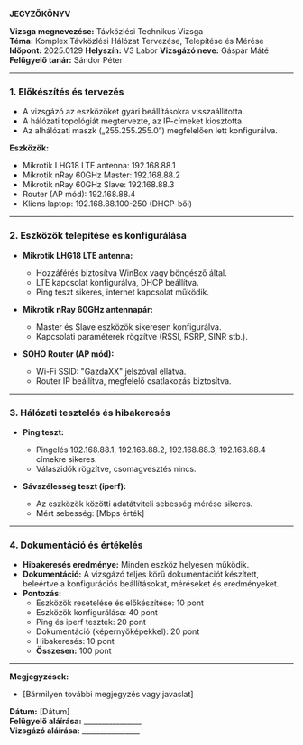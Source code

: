 **JEGYZŐKÖNYV**

**Vizsga megnevezése:** Távközlési Technikus Vizsga  
**Téma:** Komplex Távközlési Hálózat Tervezése, Telepítése és Mérése  
**Időpont:** 2025.0129 
**Helyszín:** V3 Labor
**Vizsgázó neve:** Gáspár Máté
**Felügyelő tanár:** Sándor Péter 

---

### **1. Előkészítés és tervezés**

- A vizsgázó az eszközöket gyári beállításokra visszaállította.
- A hálózati topológiát megtervezte, az IP-címeket kiosztotta.
- Az alhálózati maszk („255.255.255.0”) megfelelően lett konfigurálva.

**Eszközök:**
- Mikrotik LHG18 LTE antenna: 192.168.88.1
- Mikrotik nRay 60GHz Master: 192.168.88.2
- Mikrotik nRay 60GHz Slave: 192.168.88.3
- Router (AP mód): 192.168.88.4
- Kliens laptop: 192.168.88.100-250 (DHCP-ből)

---

### **2. Eszközök telepítése és konfigurálása**

- **Mikrotik LHG18 LTE antenna:**
  - Hozzáférés biztosítva WinBox vagy böngésző által.
  - LTE kapcsolat konfigurálva, DHCP beállítva.
  - Ping teszt sikeres, internet kapcsolat működik.

- **Mikrotik nRay 60GHz antennapár:**
  - Master és Slave eszközök sikeresen konfigurálva.
  - Kapcsolati paraméterek rögzítve (RSSI, RSRP, SINR stb.).

- **SOHO Router (AP mód):**
  - Wi-Fi SSID: "GazdaXX" jelszóval ellátva.
  - Router IP beállítva, megfelelő csatlakozás biztosítva.

---

### **3. Hálózati tesztelés és hibakeresés**

- **Ping teszt:**
  - Pingelés 192.168.88.1, 192.168.88.2, 192.168.88.3, 192.168.88.4 címekre sikeres.
  - Válaszidők rögzítve, csomagvesztés nincs.

- **Sávszélesség teszt (iperf):**
  - Az eszközök közötti adatátviteli sebesség mérése sikeres.
  - Mért sebesség: [Mbps érték]

---

### **4. Dokumentáció és értékelés**

- **Hibakeresés eredménye:** Minden eszköz helyesen működik.
- **Dokumentáció:** A vizsgázó teljes körű dokumentációt készített, beleértve a konfigurációs beállításokat, méréseket és eredményeket.
- **Pontozás:**
  - Eszközök resetelése és előkészítése: 10 pont
  - Eszközök konfigurálása: 40 pont
  - Ping és iperf tesztek: 20 pont
  - Dokumentáció (képernyőképekkel): 20 pont
  - Hibakeresés: 10 pont
  - **Összesen:** 100 pont

---

**Megjegyzések:**
- [Bármilyen további megjegyzés vagy javaslat]

**Dátum:** [Dátum]  
**Felügyelő aláírása:** ________________  
**Vizsgázó aláírása:** ________________

